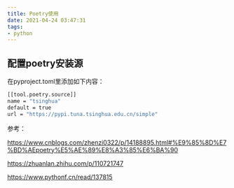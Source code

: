 ```yaml
---
title: Poetry使用
date: 2021-04-24 03:47:31
tags:
- python
---
```

## 配置poetry安装源

在pyproject.toml里添加如下内容：

```bash
[[tool.poetry.source]]
name = "tsinghua"
default = true
url = "https://pypi.tuna.tsinghua.edu.cn/simple"
```

参考：

https://www.cnblogs.com/zhenzi0322/p/14188895.html#%E9%85%8D%E7%BD%AEpoetry%E5%AE%89%E8%A3%85%E6%BA%90

https://zhuanlan.zhihu.com/p/110721747

https://www.pythonf.cn/read/137815